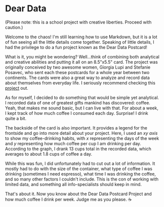 # Dear Data 
(Please note: this is a school project with creative liberties. Proceed with caution.)

Welcome to the chaos! I'm still learning how to use Markdown, but it is a lot of fun seeing all the little details come together.
Speaking of little details, I had the privilege to do a fun project known as the Dear Data Postcard! 

What is it, you might be wondering? Well...think of combining both analytical and creative abilities and putting it 
all on an 8.5"x5.5" card. The project was originally conceived by two awesome women, Giorgia Lupi and Stefanie Posavec,
who sent each these postcards for a whole year between two continents. The cards were also a great way to analyze and record
data about themselves from everyday life. I seriously recommend checking this [project](http://http://www.dear-data.com/theproject) out.

As for myself, I decided to do something that would be simple yet analytical. I recorded data of one of greatest gifts mankind has 
discovered: coffee. Yeah, that makes me sound basic, but I can live with that. For about a week, I kept track of how much coffee I
consumed each day. Surprise! I drink quite a bit.




The backside of the card is also important. It provides a legend for the frontside and go into more detail about your project.
Here, I used an *xy axis* to show my coffee-drinking habits, with *x* representing the days of the week and *y* representing
how much coffee per cup I am drinking per day. According to the graph, I drank 13 cups total in the recorded data, which averages 
to about 1.8 cups of coffee a day.

While this was fun, I did unfortunately had to cut out a lot of information. It mostly had to do with the size of the container,
what type of coffee I was drinking (sometimes I need espresso), what time I was drinking the coffee, and so many other factors I
couldn't include. This is the con of working with limited data, and something all info-specialists should keep in mind.

That's about it. Now you know about the Dear Data Postcard Project and how much coffee I drink per week. Judge me as you please. :coffee:
